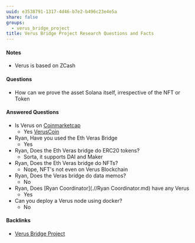```yaml
---
uuid: e3538791-1317-4d46-b7e2-b496c23e4e5a
share: false
groups:
  - verus_bridge_project
title: Verus Bridge Project Research Questions and Facts
---
```

#### Notes

* Verus is based on ZCash
#### Questions

* How can we prove the asset Solana itself, irrespective of the NFT or Token

#### Answered Questions

* Is Verus on [Coinmarketcap](.//Coinmarketcap.md)
	* Yes [VerusCoin](https://coinmarketcap.com/currencies/veruscoin/)
* Ryan, Have you used the Eth Veras Bridge
	* Yes
* Ryan, Does the Eth Veras bridge do ERC20 tokens?
	* Sorta, it supports DAI and Maker
* Ryan, Does the Eth Veras bridge do NFTs?
	* Nope, NFT's not even on Verus Blockchain
* Ryan, Does the Veras bridge do data memos?
	* No
* Ryan, Does [Ryan Coordinator](.//Ryan Coordinator.md) have any Verus
	* Yes
* Can you deploy a Verus node using docker?
	* No

#### Backlinks

* [Verus Bridge Project](/fb7feedf-7aa9-4572-9ba5-c442f1046b7a)